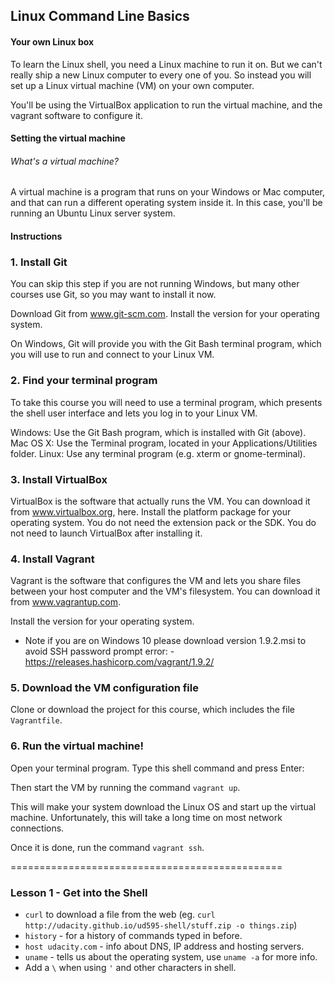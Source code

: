 ## Linux Command Line Basics

#### Your own Linux box
To learn the Linux shell, you need a Linux machine to run it on. But we can't really ship a new Linux computer to every one of you. So instead you will set up a Linux virtual machine (VM) on your own computer.

You'll be using the VirtualBox application to run the virtual machine, and the vagrant software to configure it.

#### Setting the virtual machine

###### What's a virtual machine?
A virtual machine is a program that runs on your Windows or Mac computer, and that can run a different operating system inside it. In this case, you'll be running an Ubuntu Linux server system.

#### Instructions
### 1. Install Git
You can skip this step if you are not running Windows, but many other courses use Git, so you may want to install it now.

Download Git from www.git-scm.com. Install the version for your operating system.

On Windows, Git will provide you with the Git Bash terminal program, which you will use to run and connect to your Linux VM.


### 2. Find your terminal program
To take this course you will need to use a terminal program, which presents the shell user interface and lets you log in to your Linux VM.

Windows: Use the Git Bash program, which is installed with Git (above).
Mac OS X: Use the Terminal program, located in your Applications/Utilities folder.
Linux: Use any terminal program (e.g. xterm or gnome-terminal).


### 3. Install VirtualBox
VirtualBox is the software that actually runs the VM. You can download it from www.virtualbox.org, here. Install the platform package for your operating system. You do not need the extension pack or the SDK. You do not need to launch VirtualBox after installing it.

### 4. Install Vagrant
Vagrant is the software that configures the VM and lets you share files between your host computer and the VM's filesystem. You can download it from www.vagrantup.com.

Install the version for your operating system.
* Note if you are on Windows 10 please download version 1.9.2.msi to avoid SSH password prompt error: - https://releases.hashicorp.com/vagrant/1.9.2/

### 5. Download the VM configuration file
Clone or download the project for this course, which includes the file `Vagrantfile`.


### 6. Run the virtual machine!
Open your terminal program. Type this shell command and press Enter:

Then start the VM by running the command `vagrant up`.

This will make your system download the Linux OS and start up the virtual machine. Unfortunately, this will take a long time on most network connections.

Once it is done, run the command `vagrant ssh`.

===============================================

### Lesson 1 - Get into the Shell
* `curl` to download a file from the web (eg. `curl http://udacity.github.io/ud595-shell/stuff.zip -o things.zip`)
* `history` - for a history of commands typed in before.
* `host udacity.com` - info about DNS, IP address and hosting servers.
* `uname` - tells us about the operating system, use `uname -a` for more info.
* Add a `\` when using `'` and other characters in shell.

